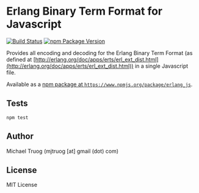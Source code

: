 Erlang Binary Term Format for Javascript
========================================

[![Build Status](https://secure.travis-ci.org/okeuday/erlang_js.png?branch=master)](http://travis-ci.org/okeuday/erlang_js)
[![npm Package Version](https://img.shields.io/npm/v/erlang_js.svg?maxAge=2592000)](https://www.npmjs.com/package/erlang_js)

Provides all encoding and decoding for the Erlang Binary Term Format
(as defined at [http://erlang.org/doc/apps/erts/erl_ext_dist.html](http://erlang.org/doc/apps/erts/erl_ext_dist.html))
in a single Javascript file.

Available as a [npm package at `https://www.npmjs.org/package/erlang_js`](https://www.npmjs.org/package/erlang_js).

Tests
-----

    npm test

Author
------

Michael Truog (mjtruog [at] gmail (dot) com)

License
-------

MIT License

